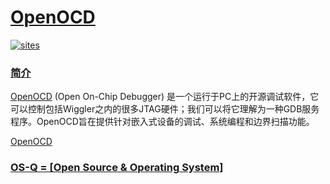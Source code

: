 ﻿# [OpenOCD](https://github.com/OS-Q/U01)

[![sites](http://182.61.61.133/link/resources/OSQ.png)](http://www.OS-Q.com)
### [简介](https://github.com/OS-Q/U01/wiki)

[OpenOCD](http://openocd.org/) (Open On-Chip Debugger) 是一个运行于PC上的开源调试软件，它可以控制包括Wiggler之内的很多JTAG硬件；我们可以将它理解为一种GDB服务程序。OpenOCD旨在提供针对嵌入式设备的调试、系统编程和边界扫描功能。

[OpenOCD](http://sourceforge.net/projects/openocd)

### [OS-Q = [Open Source & Operating System]](http://www.OS-Q.com)
